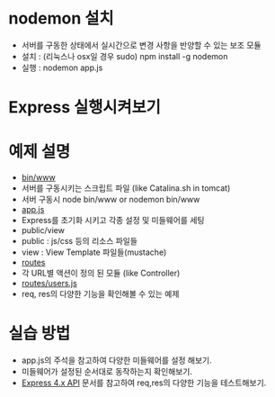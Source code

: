 # nodemon 설치
* 서버를 구동한 상태에서 실시간으로 변경 사항을 반양할 수 있는 보조 모듈
* 설치 : (리눅스나 osx일 경우 sudo) npm install -g nodemon
* 실행 : nodemon app.js

# Express 실행시켜보기

# 예제 설명

* [bin/www](bin/www)
 * 서버를 구동시키는 스크립트 파일 (like Catalina.sh in tomcat)
 * 서버 구동시 node bin/www or nodemon bin/www
* [app.js](app.js)
 * Express를 초기화 시키고 각종 설정 및 미들웨어를 세팅
* public/view
 * public : js/css 등의 리소스 파일들
 * view : View Template 파일들(mustache)
* [routes](routes)
 * 각 URL별 액션이 정의 된 모듈 (like Controller)
* [routes/users.js](routes/users.js)
 * req, res의 다양한 기능을 확인해볼 수 있는 예제

# 실습 방법
* app.js의 주석을 참고하여 다양한 미들웨어를 설정 해보기.
* 미들웨어가 설정된 순서대로 동작하는지 확인해보기.
* [Express 4.x API](http://expressjs.kr/4x/api.html) 문서를 참고하여 req,res의 다양한 기능을 테스트해보기.
